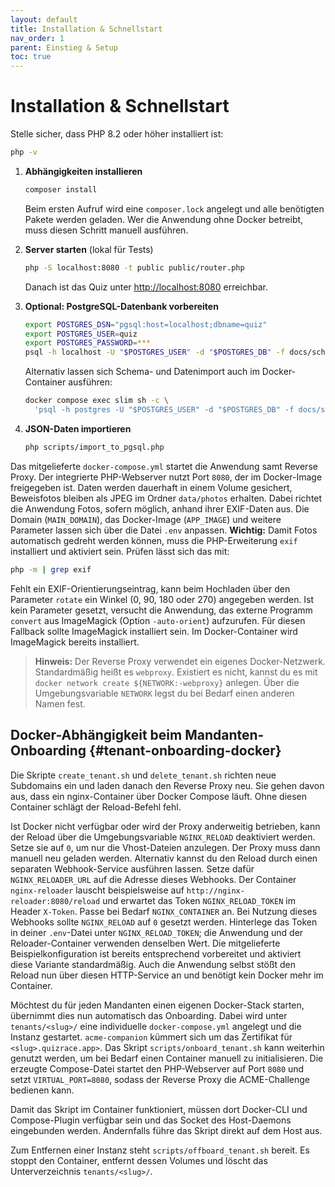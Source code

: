 ```yaml
---
layout: default
title: Installation & Schnellstart
nav_order: 1
parent: Einstieg & Setup
toc: true
---
```


# Installation & Schnellstart

Stelle sicher, dass PHP 8.2 oder höher installiert ist:

```bash
php -v
```

1. **Abhängigkeiten installieren**
   ```bash
   composer install
   ```
   Beim ersten Aufruf wird eine `composer.lock` angelegt und alle benötigten Pakete werden geladen. Wer die Anwendung ohne Docker betreibt, muss diesen Schritt manuell ausführen.

2. **Server starten** (lokal für Tests)
   ```bash
   php -S localhost:8080 -t public public/router.php
   ```
   Danach ist das Quiz unter <http://localhost:8080> erreichbar.

3. **Optional: PostgreSQL-Datenbank vorbereiten**
   ```bash
   export POSTGRES_DSN="pgsql:host=localhost;dbname=quiz"
   export POSTGRES_USER=quiz
   export POSTGRES_PASSWORD=***
   psql -h localhost -U "$POSTGRES_USER" -d "$POSTGRES_DB" -f docs/schema.sql
   ```
   Alternativ lassen sich Schema- und Datenimport auch im Docker-Container ausführen:
   ```bash
   docker compose exec slim sh -c \
     'psql -h postgres -U "$POSTGRES_USER" -d "$POSTGRES_DB" -f docs/schema.sql && php scripts/import_to_pgsql.php'
   ```

4. **JSON-Daten importieren**
   ```bash
   php scripts/import_to_pgsql.php
   ```

Das mitgelieferte `docker-compose.yml` startet die Anwendung samt Reverse Proxy. Der integrierte PHP-Webserver nutzt Port `8080`, der im Docker-Image freigegeben ist. Daten werden dauerhaft in einem Volume gesichert, Beweisfotos bleiben als JPEG im Ordner `data/photos` erhalten. Dabei richtet die Anwendung Fotos, sofern möglich, anhand ihrer EXIF-Daten aus. Die Domain (`MAIN_DOMAIN`), das Docker-Image (`APP_IMAGE`) und weitere Parameter lassen sich über die Datei `.env` anpassen.
**Wichtig:** Damit Fotos automatisch gedreht werden können, muss die PHP-Erweiterung `exif` installiert und aktiviert sein. Prüfen lässt sich das mit:
```bash
php -m | grep exif
```
Fehlt ein EXIF-Orientierungseintrag, kann beim Hochladen über den Parameter
`rotate` ein Winkel (0, 90, 180 oder 270) angegeben werden. Ist kein Parameter
gesetzt, versucht die Anwendung, das externe Programm `convert` aus ImageMagick
(Option `-auto-orient`) aufzurufen. Für diesen Fallback sollte ImageMagick
installiert sein.
Im Docker-Container wird ImageMagick bereits installiert.

> **Hinweis:** Der Reverse Proxy verwendet ein eigenes Docker-Netzwerk. 
> Standardmäßig heißt es `webproxy`. Existiert es nicht, kannst du es mit
> `docker network create ${NETWORK:-webproxy}` anlegen. 
> Über die Umgebungsvariable `NETWORK` legst du bei Bedarf einen anderen Namen fest.

## Docker-Abhängigkeit beim Mandanten-Onboarding {#tenant-onboarding-docker}

Die Skripte `create_tenant.sh` und `delete_tenant.sh` richten neue Subdomains ein und laden danach den Reverse Proxy neu. Sie gehen davon aus, dass ein nginx-Container über Docker Compose läuft. Ohne diesen Container schlägt der Reload-Befehl fehl.

Ist Docker nicht verfügbar oder wird der Proxy anderweitig betrieben, kann der Reload über die Umgebungsvariable `NGINX_RELOAD` deaktiviert werden. Setze sie auf `0`, um nur die Vhost-Dateien anzulegen. Der Proxy muss dann manuell neu geladen werden.
Alternativ kannst du den Reload durch einen separaten Webhook-Service ausführen lassen. Setze dafür `NGINX_RELOADER_URL` auf die Adresse dieses Webhooks. Der Container `nginx-reloader` lauscht beispielsweise auf `http://nginx-reloader:8080/reload` und erwartet das Token `NGINX_RELOAD_TOKEN` im Header `X-Token`. Passe bei Bedarf `NGINX_CONTAINER` an. Bei Nutzung dieses Webhooks sollte `NGINX_RELOAD` auf `0` gesetzt werden. Hinterlege das Token in deiner `.env`-Datei unter `NGINX_RELOAD_TOKEN`; die Anwendung und der Reloader-Container verwenden denselben Wert. Die mitgelieferte Beispielkonfiguration ist bereits entsprechend vorbereitet und aktiviert diese Variante standardmäßig.
Auch die Anwendung selbst stößt den Reload nun über diesen HTTP-Service an und benötigt kein Docker mehr im Container.

Möchtest du für jeden Mandanten einen eigenen Docker-Stack starten, übernimmt dies nun automatisch das Onboarding. Dabei wird unter `tenants/<slug>/` eine individuelle `docker-compose.yml` angelegt und die Instanz gestartet. `acme-companion` kümmert sich um das Zertifikat für `<slug>.quizrace.app>`.
Das Skript `scripts/onboard_tenant.sh` kann weiterhin genutzt werden, um bei Bedarf einen Container manuell zu initialisieren. Die erzeugte Compose-Datei startet den PHP-Webserver auf Port `8080` und setzt `VIRTUAL_PORT=8080`, sodass der Reverse Proxy die ACME-Challenge bedienen kann.

Damit das Skript im Container funktioniert, müssen dort Docker-CLI und Compose-Plugin verfügbar sein und das Socket des Host-Daemons eingebunden werden. Andernfalls führe das Skript direkt auf dem Host aus.

Zum Entfernen einer Instanz steht `scripts/offboard_tenant.sh` bereit. Es stoppt den Container, entfernt dessen Volumes und löscht das Unterverzeichnis `tenants/<slug>/`.
